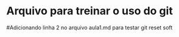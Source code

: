 # Arquivo para treinar o uso do git

#Adicionando linha 2 no arquivo aula1.md para testar git reset soft

